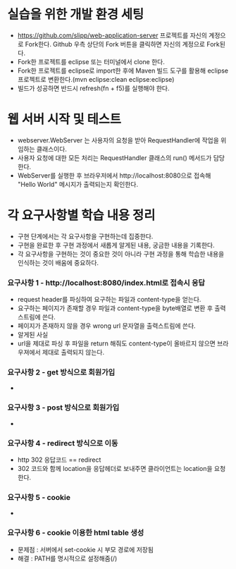 # 실습을 위한 개발 환경 세팅
* https://github.com/slipp/web-application-server 프로젝트를 자신의 계정으로 Fork한다. Github 우측 상단의 Fork 버튼을 클릭하면 자신의 계정으로 Fork된다.
* Fork한 프로젝트를 eclipse 또는 터미널에서 clone 한다.
* Fork한 프로젝트를 eclipse로 import한 후에 Maven 빌드 도구를 활용해 eclipse 프로젝트로 변환한다.(mvn eclipse:clean eclipse:eclipse)
* 빌드가 성공하면 반드시 refresh(fn + f5)를 실행해야 한다.

# 웹 서버 시작 및 테스트
* webserver.WebServer 는 사용자의 요청을 받아 RequestHandler에 작업을 위임하는 클래스이다.
* 사용자 요청에 대한 모든 처리는 RequestHandler 클래스의 run() 메서드가 담당한다.
* WebServer를 실행한 후 브라우저에서 http://localhost:8080으로 접속해 "Hello World" 메시지가 출력되는지 확인한다.

# 각 요구사항별 학습 내용 정리
* 구현 단계에서는 각 요구사항을 구현하는데 집중한다. 
* 구현을 완료한 후 구현 과정에서 새롭게 알게된 내용, 궁금한 내용을 기록한다.
* 각 요구사항을 구현하는 것이 중요한 것이 아니라 구현 과정을 통해 학습한 내용을 인식하는 것이 배움에 중요하다. 

### 요구사항 1 - http://localhost:8080/index.html로 접속시 응답
* request header를 파싱하여 요구하는 파일과 content-type을 얻는다.
* 요구하는 페이지가 존재할 경우 파일과 content-type을 byte배열로 변환 후 출력스트림에 쓴다.
* 페이지가 존재하지 않을 경우 wrong url 문자열을 출력스트림에 쓴다.
* 알게된 사실
* url을 제대로 파싱 후 파일을 return 해줘도 content-type이 올바르지 않으면 브라우져에서 제대로 출력되지 않는다. 

### 요구사항 2 - get 방식으로 회원가입
* 

### 요구사항 3 - post 방식으로 회원가입
* 

### 요구사항 4 - redirect 방식으로 이동
* http 302 응답코드 == redirect
* 302 코드와 함께 location을 응답헤더로 보내주면 클라이언트는 location을 요청한다. 

### 요구사항 5 - cookie
* 

### 요구사항 6 - cookie 이용한 html table 생성
* 문제점 : 서버에서 set-cookie 시 부모 경로에 저장됨
* 해결 : PATH를 명시적으로 설정해줌(/)

